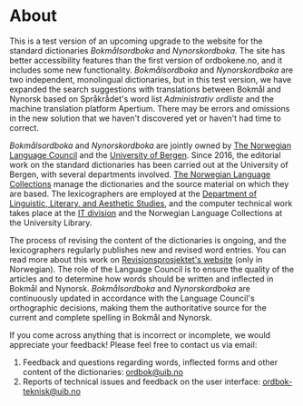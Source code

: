 # About
This is a test version of an upcoming upgrade to the website for the standard dictionaries _Bokmålsordboka_ and _Nynorskordboka_. The site has better accessibility features than the first version of ordbokene.no, and it includes some new functionality. _Bokmålsordboka_ and _Nynorskordboka_ are two independent, monolingual dictionaries, but in this test version, we have expanded the search suggestions with translations between Bokmål and Nynorsk based on Språkrådet's word list _Administrativ ordliste_ and the machine translation platform Apertium. There may be errors and omissions in the new solution that we haven't discovered yet or haven't had time to correct.

_Bokmålsordboka_ and _Nynorskordboka_ are jointly owned by [The Norwegian Language Council](https://www.sprakradet.no/) and the [University of Bergen](https://www.uib.no/en). Since 2016, the editorial work on the standard dictionaries has been carried out at the University of Bergen, with several departments involved. [The Norwegian Language Collections](https://www.uib.no/en/ub/spesial/161345/about-norwegian-language-collections) manage the dictionaries and the source material on which they are based. The lexicographers are employed at the [Department of Linguistic, Literary, and Aesthetic Studies](https://www.uib.no/en/lle), and the computer technical work takes place at the [IT division](https://www.uib.no/en/it) and the Norwegian Language Collections at the University Library.

The process of revising the content of the dictionaries is ongoing, and the lexicographers regularly publishes new and revised word entries. You can read more about this work on [Revisjonsprosjektet's website](https://www.uib.no/lle/revisjonsprosjektet) (only in Norwegian). The role of the Language Council is to ensure the quality of the articles and to determine how words should be written and inflected in Bokmål and Nynorsk. _Bokmålsordboka_ and _Nynorskordboka_ are continuously updated in accordance with the Language Council's orthographic decisions, making them the authoritative source for the current and complete spelling in Bokmål and Nynorsk. 

If you come across anything that is incorrect or incomplete, we would appreciate your feedback! Please feel free to contact us via email:

1. Feedback and questions regarding words, inflected forms and other content of the dictionaries: [ordbok@uib.no](mailto:ordbok@uib.no)
2. Reports of technical issues and feedback on the user interface: [ordbok-teknisk@uib.no](mailto:ordbok-teknisk@uib.no)